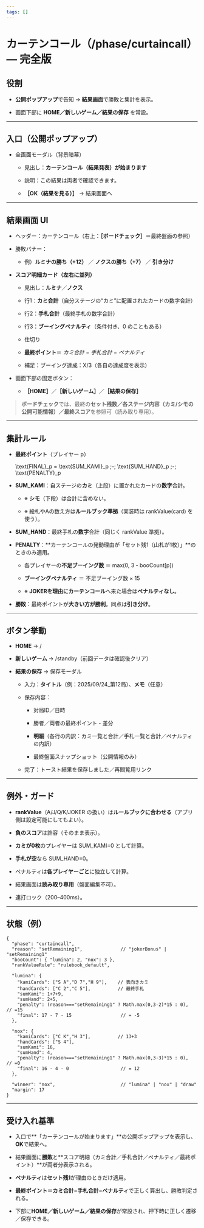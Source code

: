 ```yaml
---
tags: []
---
```

# **カーテンコール（/phase/curtaincall）— 完全版**

  

## **役割**

- **公開ポップアップ**で告知 → **結果画面**で勝敗と集計を表示。
    
- 画面下部に **HOME／新しいゲーム／結果の保存** を常設。
    

---

## **入口（公開ポップアップ）**

- 全画面モーダル（背景暗幕）
    
    - 見出し：**カーテンコール（結果発表）が始まります**
        
    - 説明：この結果は両者で確認できます。
        
    - **［OK（結果を見る）］** → 結果画面へ
        
    

---

## **結果画面 UI**

- ヘッダー：カーテンコール（右上：**［ボードチェック］**＝最終盤面の参照）
    
- 勝敗バナー：
    
    - 例）**ルミナの勝ち（+12）** ／ **ノクスの勝ち（+7）** ／ **引き分け**
        
    
- **スコア明細カード（左右に並列）**
    
    - 見出し：**ルミナ**／**ノクス**
        
    - 行1：**カミ合計**（自分ステージの“カミ”に配置されたカードの数字合計）
        
    - 行2：**手札合計**（最終手札の数字合計）
        
    - 行3：**ブーイングペナルティ**（条件付き、0 のこともある）
        
    - 仕切り
        
    - **最終ポイント**＝ _カミ合計 − 手札合計 − ペナルティ_
        
    - 補足：ブーイング達成：X/3（各自の達成度を表示）
        
    
- 画面下部の固定ボタン：
    
    - **［HOME］**／**［新しいゲーム］**／**［結果の保存］**
        
    

  

> **ボードチェック**では、最終の**セット残数／各ステージ内容（カミ/シモの公開可能情報）／最終スコア**を参照可（読み取り専用）。

---

## **集計ルール**

- **最終ポイント**（プレイヤー p）
    
    \text{FINAL}_p = \text{SUM\_KAMI}_p \;-\; \text{SUM\_HAND}_p \;-\; \text{PENALTY}_p
    
- **SUM_KAMI**：自ステージの**カミ**（上段）に置かれたカードの**数字**合計。
    
    - ※ **シモ**（下段）は合計に含めない。
        
    - ※ 絵札やAの数え方は**ルールブック準拠**（実装時は rankValue(card) を使う）。
        
    
- **SUM_HAND**：最終手札の**数字**合計（同じく rankValue 準拠）。
    
- **PENALTY**：**カーテンコールの発動理由が「セット残1（山札が1枚）」**のときのみ適用。
    
    - 各プレイヤーの**不足ブーイング数** ＝ max(0, 3 - booCount[p])
        
    - **ブーイングペナルティ** ＝ 不足ブーイング数 × 15
        
    - ※ **JOKERを理由にカーテンコール**へ来た場合は**ペナルティなし**。
        
    
- **勝敗**：最終ポイントが**大きい方が勝利**。同点は**引き分け**。
    

---

## **ボタン挙動**

- **HOME** → /
    
- **新しいゲーム** → /standby（前回データは確認後クリア）
    
- **結果の保存** → 保存モーダル
    
    - 入力：**タイトル**（例：2025/09/24_第12局）、**メモ**（任意）
        
    - 保存内容：
        
        - 対局ID／日時
            
        - 勝者／両者の最終ポイント・差分
            
        - **明細**（各行の内訳：カミ一覧と合計／手札一覧と合計／ペナルティの内訳）
            
        - 最終盤面スナップショット（公開情報のみ）
            
        
    - 完了：トースト結果を保存しました／再閲覧用リンク
        
    

---

## **例外・ガード**

- **rankValue**（A/J/Q/K/JOKER の扱い）は**ルールブックに合わせる**（アプリ側は設定可能にしてもよい）。
    
- **負のスコア**は許容（そのまま表示）。
    
- **カミが0枚**のプレイヤーは SUM_KAMI=0 として計算。
    
- **手札が空**なら SUM_HAND=0。
    
- ペナルティは**各プレイヤーごと**に独立して計算。
    
- 結果画面は**読み取り専用**（盤面編集不可）。
    
- 連打ロック（200–400ms）。
    

---

## **状態（例）**

```
{
  "phase": "curtaincall",
  "reason": "setRemaining1",              // "jokerBonus" | "setRemaining1"
  "booCount": { "lumina": 2, "nox": 3 },
  "rankValueRule": "rulebook_default",

  "lumina": {
    "kamiCards": ["S A","D 7","H 9"],    // 表向きカミ
    "handCards": ["C 2","C 5"],          // 最終手札
    "sumKami": 1+7+9,
    "sumHand": 2+5,
    "penalty": (reason==="setRemaining1" ? Math.max(0,3-2)*15 : 0),  // =15
    "final": 17 - 7 - 15                  // = -5
  },

  "nox": {
    "kamiCards": ["C K","H 3"],          // 13+3
    "handCards": ["S 4"],
    "sumKami": 16,
    "sumHand": 4,
    "penalty": (reason==="setRemaining1" ? Math.max(0,3-3)*15 : 0),  // =0
    "final": 16 - 4 - 0                   // = 12
  },

  "winner": "nox",                        // "lumina" | "nox" | "draw"
  "margin": 17
}
```

---

## **受け入れ基準**

- 入口で**「カーテンコールが始まります」**の公開ポップアップを表示し、**OK**で結果へ。
    
- 結果画面に**勝敗**と**スコア明細（カミ合計／手札合計／ペナルティ／最終ポイント）**が両者分表示される。
    
- **ペナルティ**は**セット残1**が理由のときだけ適用。
    
- **最終ポイント＝カミ合計−手札合計−ペナルティ**で正しく算出し、勝敗判定される。
    
- 下部に**HOME／新しいゲーム／結果の保存**が常設され、押下時に正しく遷移／保存できる。